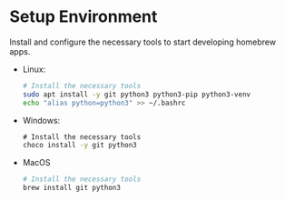 # Setup Environment

Install and configure the necessary tools to start developing homebrew apps.

* Linux:
     ```bash
     # Install the necessary tools
     sudo apt install -y git python3 python3-pip python3-venv
     echo "alias python=python3" >> ~/.bashrc
     ```

* Windows:
     ```cmd
     # Install the necessary tools
     choco install -y git python3
     ```

* MacOS
     ```bash
     # Install the necessary tools
     brew install git python3
     ```
